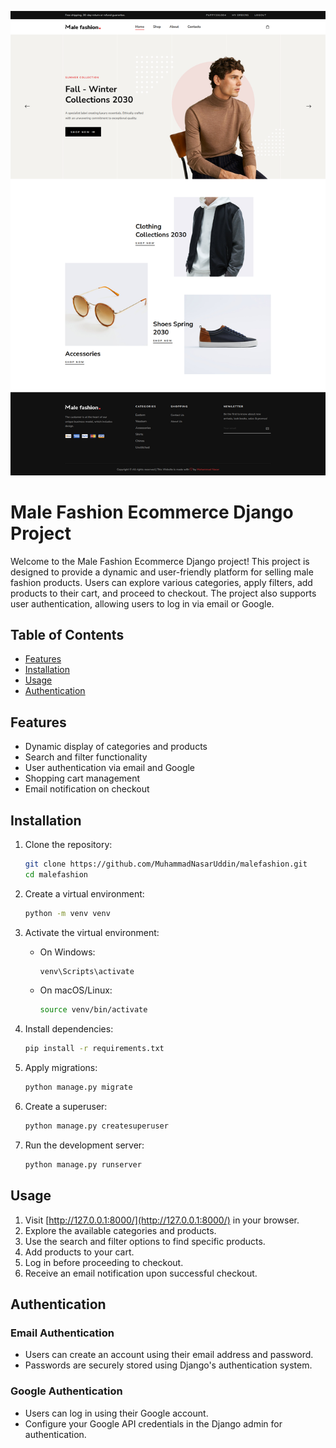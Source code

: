 [![Video Thumbnail](malefashion.png)](malefashion.mp4)


# Male Fashion Ecommerce Django Project

Welcome to the Male Fashion Ecommerce Django project! This project is designed to provide a dynamic and user-friendly platform for selling male fashion products. Users can explore various categories, apply filters, add products to their cart, and proceed to checkout. The project also supports user authentication, allowing users to log in via email or Google.

## Table of Contents
- [Features](#features)
- [Installation](#installation)
- [Usage](#usage)
- [Authentication](#authentication)

## Features
- Dynamic display of categories and products
- Search and filter functionality
- User authentication via email and Google
- Shopping cart management
- Email notification on checkout

## Installation
1. Clone the repository:
    ```bash
    git clone https://github.com/MuhammadNasarUddin/malefashion.git
    cd malefashion
    ```

2. Create a virtual environment:
    ```bash
    python -m venv venv
    ```

3. Activate the virtual environment:
    - On Windows:
        ```bash
        venv\Scripts\activate
        ```
    - On macOS/Linux:
        ```bash
        source venv/bin/activate
        ```

4. Install dependencies:
    ```bash
    pip install -r requirements.txt
    ```

5. Apply migrations:
    ```bash
    python manage.py migrate
    ```

6. Create a superuser:
    ```bash
    python manage.py createsuperuser
    ```

7. Run the development server:
    ```bash
    python manage.py runserver
    ```

## Usage
1. Visit [http://127.0.0.1:8000/](http://127.0.0.1:8000/) in your browser.
2. Explore the available categories and products.
3. Use the search and filter options to find specific products.
4. Add products to your cart.
5. Log in before proceeding to checkout.
6. Receive an email notification upon successful checkout.

## Authentication
### Email Authentication
- Users can create an account using their email address and password.
- Passwords are securely stored using Django's authentication system.

### Google Authentication
- Users can log in using their Google account.
- Configure your Google API credentials in the Django admin for authentication.


